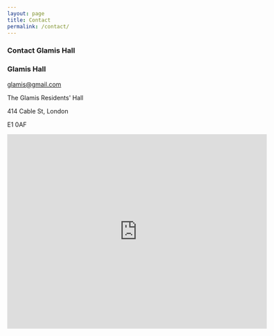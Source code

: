 ```yaml
---
layout: page
title: Contact
permalink: /contact/
---
```


### Contact Glamis Hall


<h3>Glamis Hall</h3>
<a href="mailto:glamis@gmail.com">glamis@gmail.com</a>

<p>The Glamis Residents' Hall</p>
<p>414 Cable St, London</p>
<p>E1 0AF </p>

</div>

<iframe src="https://www.google.com/maps/embed?pb=!1m18!1m12!1m3!1d1241.5632185335794!2d-0.05151764487784282!3d51.51089632212799!2m3!1f0!2f0!3f0!3m2!1i1024!2i768!4f13.1!3m3!1m2!1s0x4876032bc7c26529%3A0x9d0ee7b2209fee8d!2sThe%20Glamis%20Residents&#39;%20Hall!5e0!3m2!1sen!2suk!4v1732052402759!5m2!1sen!2suk" width="600" height="450" style="border:0;" allowfullscreen="" loading="lazy" referrerpolicy="no-referrer-when-downgrade"></iframe>
